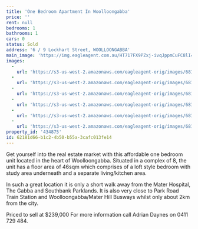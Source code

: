 ```yaml
---
title: 'One Bedroom Apartment In Woolloongabba'
price: ''
rent: null
bedrooms: 1
bathrooms: 1
cars: 0
status: Sold
address: '6 / 9 Lockhart Street, WOOLLOONGABBA'
main_image: 'https://img.eagleagent.com.au/HT717FX9PZxj-ivqJppmCuFC8lI=/1280x854/smart/https://s3-us-west-2.amazonaws.com/eagleagent-orig/images/6818499/104632209-image-M.jpg'
images:
  -
    url: 'https://s3-us-west-2.amazonaws.com/eagleagent-orig/images/6818504/104632209-image-E.jpg'
  -
    url: 'https://s3-us-west-2.amazonaws.com/eagleagent-orig/images/6818503/104632209-image-D.jpg'
  -
    url: 'https://s3-us-west-2.amazonaws.com/eagleagent-orig/images/6818502/104632209-image-C.jpg'
  -
    url: 'https://s3-us-west-2.amazonaws.com/eagleagent-orig/images/6818501/104632209-image-B.jpg'
  -
    url: 'https://s3-us-west-2.amazonaws.com/eagleagent-orig/images/6818500/104632209-image-A.jpg'
  -
    url: 'https://s3-us-west-2.amazonaws.com/eagleagent-orig/images/6818499/104632209-image-M.jpg'
property_id: '434875'
id: 62181d66-b1c2-4b50-b55a-3cafc013fe14
---
```

Get yourself into the real estate market with this affordable one bedroom unit located in the heart of Woolloongabba. Situated in a complex of 8, the unit has a floor area of 46sqm which comprises of a loft style bedroom with study area underneath and a separate living/kitchen area.

In such a great location it is only a short walk away from the Mater Hospital, The Gabba and Southbank Parklands. It is also very close to Park Road Train Station and Woolloongabba/Mater Hill Busways whilst only about 2km from the city.


Priced to sell at $239,000
For more information call Adrian Daynes on 0411 729 484.
